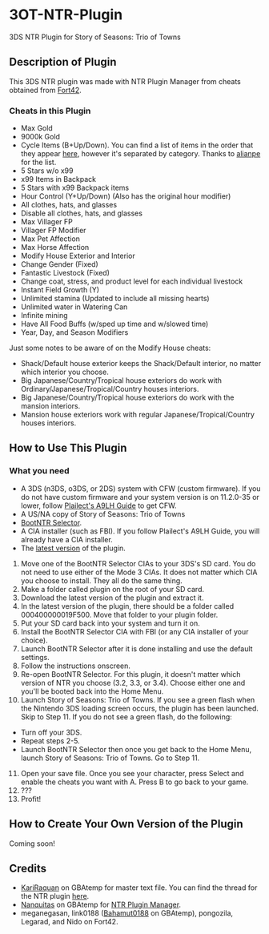# 3OT-NTR-Plugin
3DS NTR Plugin for Story of Seasons: Trio of Towns

## Description of Plugin
This 3DS NTR plugin was made with NTR Plugin Manager from cheats obtained from [Fort42](http://www.fort42.com/gateshark/game1945/).

### Cheats in this Plugin
* Max Gold
* 9000k Gold
* Cycle Items (B+Up/Down). You can find a list of items in the order that they appear [here](), however it's separated by category. Thanks to [alianpe](https://gbatemp.net/members/alianpe.403428/) for the list.
* 5 Stars w/o x99 
* x99 Items in Backpack 
* 5 Stars with x99 Backpack items
* Hour Control (Y+Up/Down) (Also has the original hour modifier) 
* All clothes, hats, and glasses 
* Disable all clothes, hats, and glasses 
* Max Villager FP
* Villager FP Modifier
* Max Pet Affection 
* Max Horse Affection 
* Modify House Exterior and Interior
* Change Gender (Fixed) 
* Fantastic Livestock (Fixed) 
* Change coat, stress, and product level for each individual livestock
* Instant Field Growth (Y)
* Unlimited stamina (Updated to include all missing hearts)
* Unlimited water in Watering Can 
* Infinite mining 
* Have All Food Buffs (w/sped up time and w/slowed time)
* Year, Day, and Season Modifiers 

Just some notes to be aware of on the Modify House cheats:
* Shack/Default house exterior keeps the Shack/Default interior, no matter which interior you choose.
* Big Japanese/Country/Tropical house exteriors do work with Ordinary/Japanese/Tropical/Country houses interiors.
* Big Japanese/Country/Tropical house exteriors do work with the mansion interiors.
* Mansion house exteriors work with regular Japanese/Tropical/Country houses interiors. 

## How to Use This Plugin

### What you need
* A 3DS (n3DS, o3DS, or 2DS) system with CFW (custom firmware). If you do not have custom firmware and your system version is on 11.2.0-35 or lower, follow [Plailect's A9LH Guide](https://3ds.guide) to get CFW.
* A US/NA copy of Story of Seasons: Trio of Towns
* [BootNTR Selector](https://gbatemp.net/threads/release-bootntr-selector.432911/).
* A CIA installer (such as FBI). If you follow Plailect's A9LH Guide, you will already have a CIA installer.
* The [latest version](https://github.com/KunoichiZ/3OT-NTR-Plugin/releases) of the plugin.

1. Move one of the BootNTR Selector CIAs to your 3DS's SD card. You do not need to use either of the Mode 3 CIAs. It does not matter which CIA you choose to install. They all do the same thing.
2. Make a folder called plugin on the root of your SD card. 
3. Download the latest version of the plugin and extract it. 
4. In the latest version of the plugin, there should be a folder called 000400000019F500. Move that folder to your plugin folder.
5. Put your SD card back into your system and turn it on.
6. Install the BootNTR Selector CIA with FBI (or any CIA installer of your choice).
7. Launch BootNTR Selector after it is done installing and use the default settings.
8. Follow the instructions onscreen.
9. Re-open BootNTR Selector. For this plugin, it doesn't matter which version of NTR you choose (3.2, 3.3, or 3.4). Choose either one and you'll be booted back into the Home Menu.
10. Launch Story of Seasons: Trio of Towns. If you see a green flash when the Nintendo 3DS loading screen occurs, the plugin has been launched. Skip to Step 11. If you do not see a green flash, do the following:
* Turn off your 3DS. 
* Repeat steps 2-5. 
* Launch BootNTR Selector then once you get back to the Home Menu, launch Story of Seasons: Trio of Towns. Go to Step 11.
11. Open your save file. Once you see your character, press Select and enable the cheats you want with A. Press B to go back to your game.
12. ???
13. Profit!

## How to Create Your Own Version of the Plugin
Coming soon!

## Credits
* [KariRaquan](https://gbatemp.net/members/kariraquan.383241/) on GBAtemp for master text file. You can find the thread for the NTR plugin [here](https://gbatemp.net/threads/story-of-seasons-trio-of-towns-ntr-plugin.463287/).
* [Nanquitas](https://gbatemp.net/members/nanquitas.372709/) on GBAtemp for [NTR Plugin Manager](https://gbatemp.net/threads/release-ntr-plugin-manager.457613/).
* meganegasan, link0188 ([Bahamut0188](https://gbatemp.net/members/bahamut0188.389322/) on GBAtemp), pongozila, Legarad, and Nido on Fort42.
